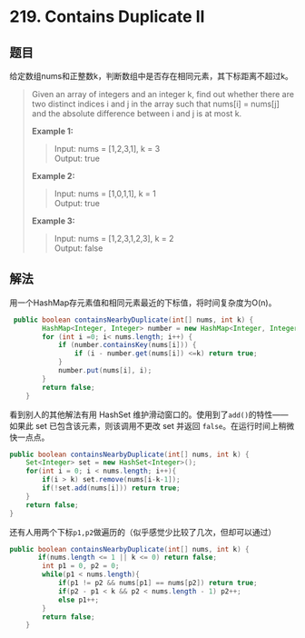 # 219. Contains Duplicate II

## 题目

给定数组nums和正整数k，判断数组中是否存在相同元素，其下标距离不超过k。

>Given an array of integers and an integer k, find out whether there are two distinct indices i and j in the array such that nums[i] = nums[j] and the absolute difference between i and j is at most k.
>
>**Example 1:**
>
>>Input: nums = [1,2,3,1], k = 3  
>>Output: true
>
>**Example 2:**
>
>>Input: nums = [1,0,1,1], k = 1  
>>Output: true
>
>**Example 3:**
>
>>Input: nums = [1,2,3,1,2,3], k = 2  
>>Output: false

## 解法

用一个HashMap存元素值和相同元素最近的下标值，将时间复杂度为O(n)。

```java
 public boolean containsNearbyDuplicate(int[] nums, int k) {
        HashMap<Integer, Integer> number = new HashMap<Integer, Integer>();
        for (int i =0; i< nums.length; i++) {
            if (number.containsKey(nums[i])) {
                if (i - number.get(nums[i]) <=k) return true;
            }
            number.put(nums[i], i);
        }
        return false;
    }
```

看到别人的其他解法有用 HashSet 维护滑动窗口的。使用到了`add()`的特性——如果此 set 已包含该元素，则该调用不更改 set 并返回 `false`。在运行时间上稍微快一点点。

```java
public boolean containsNearbyDuplicate(int[] nums, int k) {
    Set<Integer> set = new HashSet<Integer>();
    for(int i = 0; i < nums.length; i++){
        if(i > k) set.remove(nums[i-k-1]);
        if(!set.add(nums[i])) return true;
    }
    return false;
}
```

还有人用两个下标`p1,p2`做遍历的（似乎感觉少比较了几次，但却可以通过）

```java
public boolean containsNearbyDuplicate(int[] nums, int k) {
       if(nums.length <= 1 || k <= 0) return false;
        int p1 = 0, p2 = 0;
        while(p1 < nums.length){
            if(p1 != p2 && nums[p1] == nums[p2]) return true;
            if(p2 - p1 < k && p2 < nums.length - 1) p2++;
            else p1++;
        }
        return false;
    }
```
